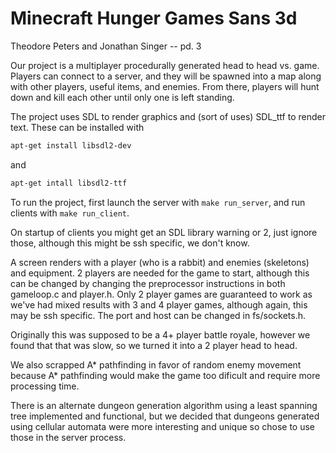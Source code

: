 # Minecraft Hunger Games Sans 3d

Theodore Peters and Jonathan Singer -- pd. 3

Our project is a multiplayer procedurally generated head to head vs. game. Players can connect to a server, and they will be spawned into a map along with other players, useful items, and enemies. From there, players will hunt down and kill each other until only one is left standing.

The project uses SDL to render graphics and (sort of uses) SDL_ttf to render text. These can be installed with

```bash
apt-get install libsdl2-dev
```

and

```bash
apt-get intall libsdl2-ttf
```

To run the project, first launch the server with `make run_server`, and run clients with `make run_client`.

On startup of clients you might get an SDL library warning or 2, just ignore those, although this might be ssh specific, we don't know.

A screen renders with a player (who is a rabbit) and enemies (skeletons) and equipment.
2 players are needed for the game to start, although this can be changed by changing the preprocessor instructions in both gameloop.c and player.h. Only 2 player games are guaranteed to work as we've had mixed results with 3 and 4 player games, although again, this may be ssh specific. The port and host can be changed in fs/sockets.h.

Originally this was supposed to be a 4+ player battle royale, however we found that that was slow, so we turned it into a 2 player head to head.

We also scrapped A* pathfinding in favor of random enemy movement because A* pathfinding would make the game too dificult and require more processing time.

There is an alternate dungeon generation algorithm using a least spanning tree implemented and functional, but we decided that dungeons generated using cellular automata were more interesting and unique so chose to use those in the server process.
